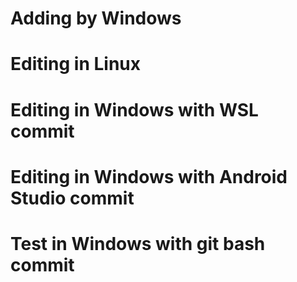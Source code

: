 # Adding by Windows
# Editing in Linux
# Editing in Windows with WSL commit

# Editing in Windows with Android Studio commit
# Test in Windows with git bash commit
